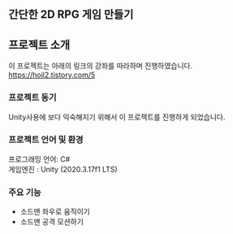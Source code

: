 ## 간단한 2D RPG 게임 만들기  

## 프로젝트 소개
이 프로젝트는 아래의 링크의 강좌를 따라하며 진행하였습니다.
https://hoil2.tistory.com/5
### 프로젝트 동기
Unity사용에 보다 익숙해지기 위해서 이 프로젝트를 진행하게 되었습니다.

### 프로젝트 언어 및 환경
프로그래밍 언어: C#  
게임엔진 : Unity (2020.3.17f1 LTS)

### 주요 기능
* 소드맨 좌우로 움직이기
* 소드맨 공격 모션하기
